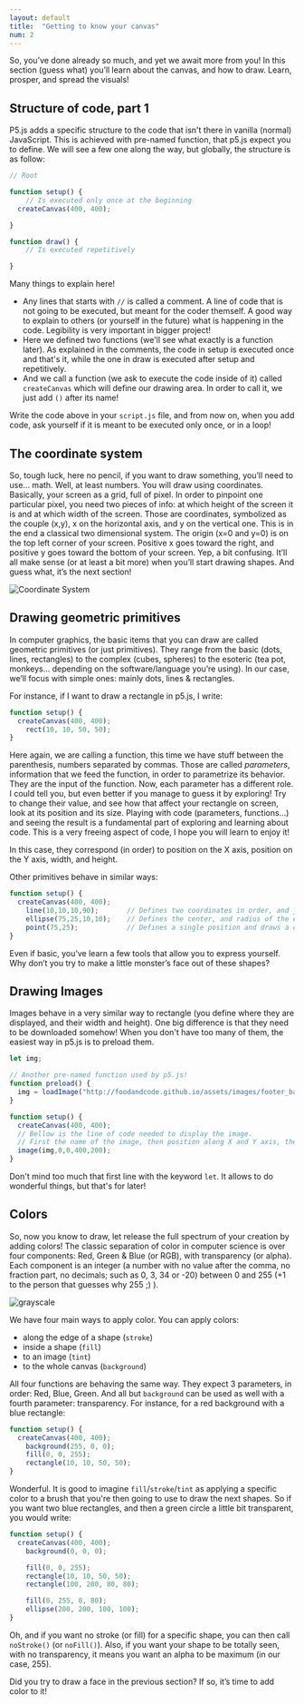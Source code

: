 ```yaml
---
layout: default
title:  "Getting to know your canvas"
num: 2
---
```


So, you’ve done already so much, and yet we await more from you! In this section (guess what) you’ll learn about the canvas, and how to draw. Learn, prosper, and spread the visuals!

## Structure of code, part 1
P5.js adds a specific structure to the code that isn't there in vanilla (normal) JavaScript. This is achieved with pre-named function, that p5.js expect you to define. We will see a few one along the way, but globally, the structure is as follow:


```javascript
// Root

function setup() {
	// Is executed only once at the beginning
  createCanvas(400, 400);

}

function draw() {
	// Is executed repetitively

}
```

Many things to explain here! 
 * Any lines that starts with `//` is called a comment. A line of code that is not going to be executed, but meant for the coder themself. A good way to explain to others (or yourself in the future) what is happening in the code. Legibility is very important in bigger project!
 * Here we defined two functions (we'll see what exactly is a function later). As explained in the comments, the code in setup is executed once and that's it, while the one in draw is executed after setup and repetitively.
 * And we call a function (we ask to execute the code inside of it) called `createCanvas` which will define our drawing area. In order to call it, we just add `()` after its name!

Write the code above in your `script.js` file, and from now on, when you add code, ask yourself if it is meant to be executed only once, or in a loop!


## The coordinate system
So, tough luck, here no pencil, if you want to draw something, you’ll need to use... math. Well, at least numbers.
You will draw using coordinates. Basically, your screen as a grid, full of pixel. In order to pinpoint one particular pixel, you need two pieces of info: at which height of the screen it is and at which width of the screen. Those are coordinates, symbolized as the couple (x,y), x on the horizontal axis, and y on the vertical one. This is in the end a classical two dimensional system. The origin (x=0 and y=0) is on the top left corner of your screen. Positive x goes toward the right, and positive y goes toward the bottom of your screen. Yep, a bit confusing.
It’ll all make sense (or at least a bit more) when you’ll start drawing shapes. And guess what, it’s the next section!

![Coordinate System](https://romamile.github.io/introcode/assets/grid.jpg)


## Drawing geometric primitives
In computer graphics, the basic items that you can draw are called geometric primitives (or just primitives). They range from the basic (dots, lines, rectangles) to the complex (cubes, spheres) to the esoteric (tea pot, monkeys... depending on the software/language you’re using). In our case, we’ll focus with simple ones: mainly dots, lines & rectangles.

For instance, if I want to draw a rectangle in p5.js, I write:

```javascript
function setup() {
  createCanvas(400, 400);
	rect(10, 10, 50, 50);
}
```

Here again, we are calling a function, this time we have stuff between the parenthesis, numbers separated by commas. Those are called *parameters*, information that we feed the function, in order to parametrize its behavior. They are the input of the function. Now, each parameter has a different role. I could tell you, but even better if you manage to guess it by exploring! Try to change their value, and see how that affect your rectangle on screen, look at its position and its size. Playing with code (parameters, functions...) and seeing the result is a fundamental part of exploring and learning about code. This is a very freeing aspect of code, I hope you will learn to enjoy it!

In this case, they correspond (in order) to position on the X axis, position on the Y axis, width, and height.

Other primitives behave in similar ways:

```javascript
function setup() {
  createCanvas(400, 400);
	line(10,10,10,90);       // Defines two coordinates in order, and join them in a line
	ellipse(75,25,10,10);    // Defines the center, and radius of the ellipse
	point(75,25);            // Defines a single position and draws a dot
}
```

Even if basic, you’ve learn a few tools that allow you to express yourself. Why don’t you try to make a little monster’s face out of these shapes?


## Drawing Images
Images behave in a very similar way to rectangle (you define where they are displayed, and their width and height). One big difference is that they need to be downloaded somehow! When you don't have too many of them, the easiest way in p5.js is to preload them.

```javascript
let img;

// Another pre-named function used by p5.js!
function preload() {
  img = loadImage("http://foodandcode.github.io/assets/images/footer_back.png");
}

function setup() {
  createCanvas(400, 400);
  // Bellow is the line of code needed to display the image.
  // First the name of the image, then position along X and Y axis, then width and height  
  image(img,0,0,400,200);
}
```

Don't mind too much that first line with the keyword `let`. It allows to do wonderful things, but that's for later!


## Colors
So, now you know to draw, let release the full spectrum of your creation by adding colors! The classic separation of color in computer science is over four components: Red, Green & Blue (or RGB), with transparency (or alpha). Each component is an integer (a number with no value after the comma,  no fraction part, no decimals; such as 0, 3, 34 or -20) between 0 and 255 (+1 to the person that guesses why 255 ;) ). 

![grayscale](https://romamile.github.io/introcode/assets/grayscale.jpg)

We have four main ways to apply color. You can apply colors:
 * along the edge of a shape (`stroke`)
 * inside a shape (`fill`)
 * to an image (`tint`)
 * to the whole canvas (`background`)

All four functions are behaving the same way. They expect 3 parameters, in order: Red, Blue, Green. And all but `background` can be used as well with a fourth parameter: transparency. For instance, for a red background with a blue rectangle:

```javascript
function setup() {
  createCanvas(400, 400);
	background(255, 0, 0);
	fill(0, 0, 255);
	rectangle(10, 10, 50, 50);
}
```
Wonderful. It is good to imagine `fill`/`stroke`/`tint` as applying a specific color to a brush that you're then going to use to draw the next shapes. So if you want two blue rectangles, and then a green circle a little bit transparent, you would write:

```javascript
function setup() {
  createCanvas(400, 400);
	background(0, 0, 0);

	fill(0, 0, 255);
	rectangle(10, 10, 50, 50);
	rectangle(100, 200, 80, 80);

	fill(0, 255, 0, 80);
	ellipse(200, 200, 100, 100);
}
```

Oh, and if you want no stroke (or fill) for a specific shape, you can then call `noStroke()` (or `noFill()`). Also, if you want your shape to be totally seen, with no transparency, it means you want an alpha to be maximum (in our case, 255).

Did you try to draw a face in the previous section? If so, it’s time to add color to it!



